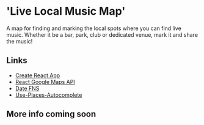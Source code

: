 # 'Live Local Music Map'
A map for finding and marking the local spots where you can find live music.
Whether it be a bar, park, club or dedicated venue, mark it and share the music!

## Links

- [Create React App](https://github.com/facebook/create-react-app)
- [React Google Maps API](https://www.npmjs.com/package/@react-google-maps/api)
- [Date FNS](https://www.npmjs.com/package/date-fns)
- [Use-Places-Autocomplete](https://www.npmjs.com/package/use-places-autocomplete)

## More info coming soon

